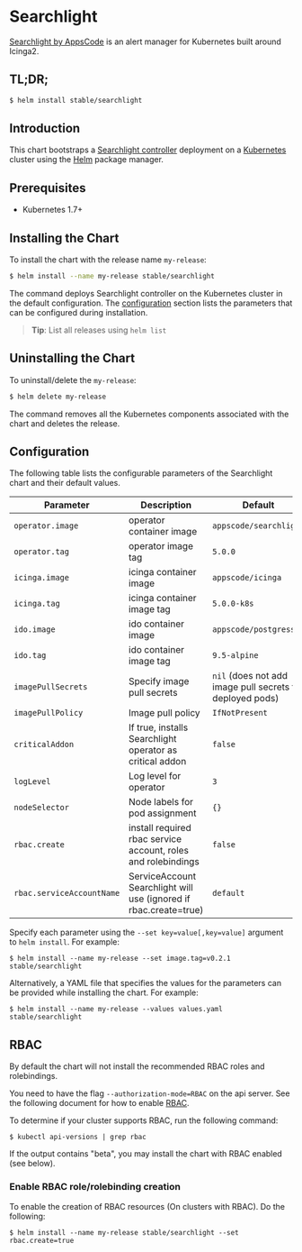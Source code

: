 # Searchlight
[Searchlight by AppsCode](https://github.com/appscode/searchlight) is an alert manager for Kubernetes built around Icinga2.

## TL;DR;

```bash
$ helm install stable/searchlight
```

## Introduction

This chart bootstraps a [Searchlight controller](https://github.com/appscode/searchlight) deployment on a [Kubernetes](http://kubernetes.io) cluster using the [Helm](https://helm.sh) package manager.

## Prerequisites

- Kubernetes 1.7+

## Installing the Chart
To install the chart with the release name `my-release`:
```bash
$ helm install --name my-release stable/searchlight
```
The command deploys Searchlight controller on the Kubernetes cluster in the default configuration. The [configuration](#configuration) section lists the parameters that can be configured during installation.

> **Tip**: List all releases using `helm list`

## Uninstalling the Chart

To uninstall/delete the `my-release`:

```bash
$ helm delete my-release
```

The command removes all the Kubernetes components associated with the chart and deletes the release.

## Configuration

The following table lists the configurable parameters of the Searchlight chart and their default values.


| Parameter                 | Description                                                       | Default                |
|---------------------------|-------------------------------------------------------------------|------------------------|
| `operator.image`          | operator container image                                          | `appscode/searchlight` |
| `operator.tag`            | operator image tag                                                | `5.0.0`                |
| `icinga.image`            | icinga container image                                            | `appscode/icinga`      |
| `icinga.tag`              | icinga container image tag                                        | `5.0.0-k8s`            |
| `ido.image`               | ido container image                                               | `appscode/postgress`   |
| `ido.tag`                 | ido container image tag                                           | `9.5-alpine`           |
| `imagePullSecrets`        | Specify image pull secrets                                        | `nil` (does not add image pull secrets to deployed pods) |
| `imagePullPolicy`         | Image pull policy                                                 | `IfNotPresent`         |
| `criticalAddon`           | If true, installs Searchlight operator as critical addon          | `false`                |
| `logLevel`                | Log level for operator                                            | `3`                    |
| `nodeSelector`            | Node labels for pod assignment                                    | `{}`                   |
| `rbac.create`             | install required rbac service account, roles and rolebindings     | `false`                |
| `rbac.serviceAccountName` | ServiceAccount Searchlight will use (ignored if rbac.create=true) | `default`              |

Specify each parameter using the `--set key=value[,key=value]` argument to `helm install`. For example:

```console
$ helm install --name my-release --set image.tag=v0.2.1 stable/searchlight
```

Alternatively, a YAML file that specifies the values for the parameters can be provided while
installing the chart. For example:

```console
$ helm install --name my-release --values values.yaml stable/searchlight
```

## RBAC
By default the chart will not install the recommended RBAC roles and rolebindings.

You need to have the flag `--authorization-mode=RBAC` on the api server. See the following document for how to enable [RBAC](https://kubernetes.io/docs/admin/authorization/rbac/).

To determine if your cluster supports RBAC, run the following command:

```console
$ kubectl api-versions | grep rbac
```

If the output contains "beta", you may install the chart with RBAC enabled (see below).

### Enable RBAC role/rolebinding creation

To enable the creation of RBAC resources (On clusters with RBAC). Do the following:

```console
$ helm install --name my-release stable/searchlight --set rbac.create=true
```
